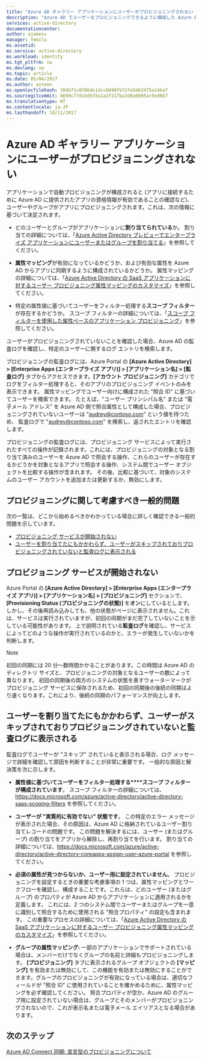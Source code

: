 ```yaml
---
title: "Azure AD ギャラリー アプリケーションにユーザーがプロビジョニングされない | Microsoft Docs"
description: "Azure AD でユーザーをプロビジョニングできるように構成した Azure AD ギャラリー アプリケーションにユーザーが表示されないときの一般的な問題をトラブルシューティングする方法について説明します。"
services: active-directory
documentationcenter: 
author: ajamess
manager: femila
ms.assetid: 
ms.service: active-directory
ms.workload: identity
ms.tgt_pltfrm: na
ms.devlang: na
ms.topic: article
ms.date: 05/04/2017
ms.author: asteen
ms.openlocfilehash: 30db71c0706de1dcc0d48fb72fa5d62475a14ba7
ms.sourcegitcommit: 6699c77dcbd5f8a1a2f21fba3d0a0005ac9ed6b7
ms.translationtype: HT
ms.contentlocale: ja-JP
ms.lasthandoff: 10/11/2017
---
```

# <a name="no-users-are-being-provisioned-to-an-azure-ad-gallery-application"></a>Azure AD ギャラリー アプリケーションにユーザーがプロビジョニングされない

アプリケーションで自動プロビジョニングが構成されると (アプリに接続するために Azure AD に提供されたアプリの資格情報が有効であることの確認など)、 ユーザーやグループがアプリにプロビジョニングされます。これは、次の情報に基づいて決定されます。

-   どのユーザーとグループがアプリケーションに**割り当てられている**か。 割り当ての詳細については、「[Azure Active Directory プレビューでエンタープライズ アプリケーションにユーザーまたはグループを割り当てる](https://docs.microsoft.com/azure/active-directory/active-directory-coreapps-assign-user-azure-portal)」を参照してください。

-   **属性マッピング**が有効になっているかどうか、および有効な属性を Azure AD からアプリに同期するように構成されているかどうか。 属性マッピングの詳細については、「[Azure Active Directory の SaaS アプリケーションに対するユーザー プロビジョニング属性マッピングのカスタマイズ](https://docs.microsoft.com/azure/active-directory/active-directory-saas-customizing-attribute-mappings)」を参照してください。

-   特定の属性値に基づいてユーザーをフィルター処理する**スコープ フィルター**が存在するかどうか。 スコープ フィルターの詳細については、「[スコープ フィルターを使用した属性ベースのアプリケーション プロビジョニング](https://docs.microsoft.com/azure/active-directory/active-directory-saas-scoping-filters)」を参照してください。

ユーザーがプロビジョニングされていないことを確認した場合、Azure AD の監査ログを確認し、特定のユーザーに関するログ エントリを検索します。

プロビジョニングの監査ログには、Azure Portal の **[Azure Active Directory] &gt; [Enterprise Apps (エンタープライズ アプリ)] &gt; \[アプリケーション名\] &gt; [監査ログ]** タブからアクセスできます。**[アカウント プロビジョニング]** カテゴリでログをフィルター処理すると、そのアプリのプロビジョニング イベントのみを表示できます。 属性マッピングでユーザー向けに構成された "照合 ID" に基づいてユーザーを検索できます。 たとえば、"ユーザー プリンシパル名" または "電子メール アドレス" を Azure AD 側で照合属性として構成した場合、プロビジョニングされていないユーザーは "audrey@contoso.com" という値を持つため、 監査ログで "audrey@contoso.com" を検索し、返されたエントリを確認します。

プロビジョニングの監査ログには、プロビジョニング サービスによって実行されたすべての操作が記録されます。これには、プロビジョニングの対象となる割り当て済みのユーザーを Azure AD で照会する操作、これらのユーザーが存在するかどうかを対象となるアプリで照会する操作、システム間でユーザー オブジェクトを比較する操作が含まれます。 その後、比較に基づいて、対象のシステムのユーザー アカウントを追加または更新するか、無効にします。

## <a name="general-problem-areas-with-provisioning-to-consider"></a>プロビジョニングに関して考慮すべき一般的問題

次の一覧は、どこから始めるべきかわかっている場合に詳しく確認できる一般的問題を示しています。

* [プロビジョニング サービスが開始されない](#provisioning-service-does-not-appear-to-start)
* [ユーザーを割り当てたにもかかわらず、ユーザーがスキップされておりプロビジョニングされていないと監査ログに表示される](#audit-logs-say-users-are-skipped-and-not-provisioned-even-though-they-are-assigned)

## <a name="provisioning-service-does-not-appear-to-start"></a>プロビジョニング サービスが開始されない

Azure Portal の **[Azure Active Directory] &gt; [Enterprise Apps (エンタープライズ アプリ)] &gt; \[アプリケーション名\] &gt; [プロビジョニング]** セクションで、**[Provisioning Status (プロビジョニングの状態)]** を**オン**にしているとします。 しかし、その後再読み込みしても、他の状態がページに表示されません。これは、サービスは実行されていますが、初回の同期がまだ完了していないことを示している可能性があります。 上で説明されている**監査ログ**を確認し、サービスによってどのような操作が実行されているのかと、エラーが発生していないかを判断します。

>[!NOTE]
>初回の同期には 20 分～数時間かかることがあります。この時間は Azure AD のディレクトリ サイズと、プロビジョニングの対象となるユーザーの数によって異なります。 初回の同期後の両方のシステムの状態を表すウォーターマークがプロビジョニング サービスに保存されるため、初回の同期後の後続の同期はより速くなります。これにより、後続の同期のパフォーマンスが向上します。
>
>

## <a name="audit-logs-say-users-are-skipped-and-not-provisioned-even-though-they-are-assigned"></a>ユーザーを割り当てたにもかかわらず、ユーザーがスキップされておりプロビジョニングされていないと監査ログに表示される

監査ログでユーザーが "スキップ" されていると表示される場合、ログ メッセージで詳細を確認して原因を判断することが非常に重要です。 一般的な原因と解決策を次に示します。

-   **属性値に基づいてユーザーをフィルター処理する****スコープ フィルターが構成されています**。 スコープ フィルターの詳細については、<https://docs.microsoft.com/azure/active-directory/active-directory-saas-scoping-filters> を参照してください。

-   **ユーザーが "実質的に有効でない" 状態です**。 この特定のエラー メッセージが表示された場合、その原因は、Azure AD に格納されているユーザー割り当てレコードの問題です。 この問題を解決するには、ユーザー (またはグループ) の割り当てをアプリから解除し、再割り当てを行います。 割り当ての詳細については、<https://docs.microsoft.com/azure/active-directory/active-directory-coreapps-assign-user-azure-portal> を参照してください。

-   **必須の属性が見つからないか、ユーザー用に設定されていません**。 プロビジョニングを設定するときの重要な考慮事項の 1 つは、属性マッピングとワークフローを確認し、構成することです。これらは、どのユーザー (またはグループ) のプロパティが Azure AD からアプリケーションに適用されるかを定義します。 これには、2 つのシステム間でユーザーまたはグループを一意に識別して照合するために使用される "照合プロパティ" の設定も含まれます。 この重要なプロセスの詳細については、「[Azure Active Directory の SaaS アプリケーションに対するユーザー プロビジョニング属性マッピングのカスタマイズ](https://docs.microsoft.com/azure/active-directory/active-directory-saas-customizing-attribute-mappings)」を参照してください。

  * **グループの属性マッピング:** 一部のアプリケーションでサポートされている場合は、メンバーだけでなくグループの名前と詳細もプロビジョニングします。 **[プロビジョニング]** タブに表示されるグループ オブジェクトの **[マッピング]** を有効または無効にして、この機能を有効または無効にすることができます。グループのプロビジョニングが有効になっている場合は、適切なフィールドが "照合 ID" に使用されていることを確かめるために、属性マッピングを必ず確認してください。 照合プロパティが空か、Azure AD のグループ用に設定されていない場合は、グループとそのメンバーがプロビジョニングされないので、これが表示名または電子メール エイリアスとなる場合があります。

## <a name="next-steps"></a>次のステップ
[Azure AD Connect 同期: 宣言型のプロビジョニングについて](active-directory-aadconnectsync-understanding-declarative-provisioning.md)

